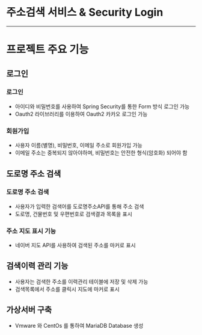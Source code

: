 # 주소검색 서비스 & Security Login
--- ---
# 프로젝트 주요 기능

## 로그인

### 로그인

- 아이디와 비밀번호를 사용하여 Spring Security를 통한 Form 방식 로그인 가능
- Oauth2 라이브러리를 이용하여 Oauth2 카카오 로그인 가능

### 회원가입

- 사용자 이름(별명),  비밀번호, 이메일 주소로 회원가입 가능
- 이메일 주소는 중복되지 않아야하며, 비밀번호는 안전한 형식(암호화) 되어야 함

## 도로명 주소 검색

### 도로명 주소 검색

- 사용자가 입력한 검색어를 도로명주소API를 통해 주소 검색
- 도로명, 건물번호 및 우편번호로 검색결과 목록을 표시

### 주소 지도 표시 기능

- 네이버 지도 API를 사용하여 검색된 주소를 마커로 표시

## 검색이력 관리 기능

- 사용자는 검색한 주소를 이력관리 테이블에 저장 및 삭제 가능
- 검색목록에서 주소를 클릭시 지도에 마커로 표시

## 가상서버 구축
- Vmware 와 CentOs 를 통하여 MariaDB Database 생성